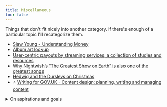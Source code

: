 ```yaml
---
title: Miscellaneous
toc: false
---
```

Things that don't fit nicely into another category. If there's enough of a particular topic I'll recategorize them.

- [Siaw Young - Understanding Money](https://siawyoung.com/understanding-money)
- [Album art lookup](https://www.covermytunes.com/)
- [User-centric payouts by streaming services, a collection of studies and resources](https://musically.com/2020/05/13/what-are-user-centric-music-streaming-payouts/)
- [Why Nightwish’s “The Greatest Show on Earth” is also one of the greatest songs](https://medium.com/option-x/why-nightwishs-the-greatest-show-on-earth-is-also-one-of-the-greatest-songs-dfc703f658a3)
- [Hedwig and the Dursleys on Christmas](https://www.reddit.com/r/AskReddit/comments/i7seka/hogwarts_is_closed_for_covid_what_remote_learning/g15jz60/)
- :star: [Writing for GOV.UK - Content design: planning, writing and managing content](https://www.gov.uk/guidance/content-design/writing-for-gov-uk)

<details>
<summary>On aspirations and goals</summary>

> Sometimes when I talk to people who are impressed by my writing, they say things like 'I could never do that'. It's really depressing, you know? As someone who loves more than anything else to share the joy of exploring your passions... it pains me when people think that being good just comes naturally.
> That's how it is with everything, not just writing. When you try something for the first time, you're probably going to suck at it. 
> Sometimes, when you finish, you feel really proud of it and even want to share it with everyone. But maybe after a few weeks, you come back to it, and you realize it was never any good. That happens to me all the time. It can be pretty disheartening to put so much time and effort into something, and then you realize it sucks. But that tends to happen when you're always comparing yourself to the top professionals. When you reach for the stars, they're always gonna be out of your reach, you know?
> The truth is, you have to climb up there, step by step. And whenever you reach a milestone, first you look back and see how far you've gotten... And then you look ahead and realize how much more there is to go. So, sometimes it can help to set the bar a little lower... Try to find something you think is pretty good, but not world-class. And you can make that your own personal goal.
> It's also really important to understand the scope of what you're trying to do. If you jump right into a huge project and you're still amateur, you'll never get it done. So if we're talking about writing, a novel might be too much at first. Why not write some short stories? The great thing about short stories is that you can focus on just one thing that you want to do right. That goes for small projects in general - you can really focus on the one or two things. It's such a good learning experience and stepping stone.
> Oh, one more thing. Writing isn't something where you just reach into your heart and something beautiful comes out. Just like drawing or painting, it's a skill in itself to learn how to express what you have inside. That means there are methods and guides and basics to it! Reading up on that stuff can be super eye-opening. That sort of planning and organization will really help prevent you from getting overwhelmed and giving up.
> And before you know it... You start sucking less and less. Nothing comes naturally. Our society, our art, everything - it's built on thousands of years of human innovation. So as long as you start on that foundation, and take it step by step... You, too, can do amazing things.
>
> - [Monika's Writing Tip of the Day](https://doki-doki-literature-club.fandom.com/wiki/Monika%27s_Talk#Writing_Tip_of_the_Day)

</details>